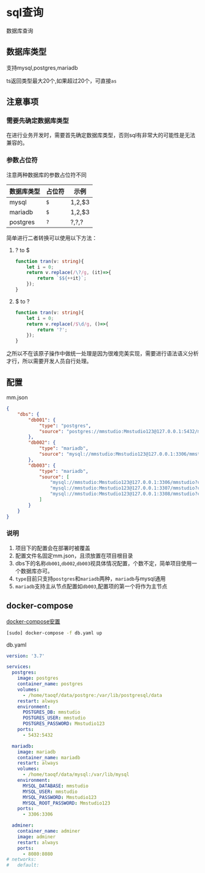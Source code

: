 # sql查询

数据库查询

## 数据库类型

支持mysql,postgres,mariadb

ts返回类型最大20个,如果超过20个，可直接`as`

## 注意事项

### 需要先确定数据库类型

在进行业务开发时，需要首先确定数据库类型，否则sql有非常大的可能性是无法兼容的。

### 参数占位符

注意两种数据库的参数占位符不同

数据库类型|占位符|示例
---|---|---
mysql|`$`|$1,$2,$3
mariadb|`$`|$1,$2,$3
postgres|`?`|?,?,?

简单进行二者转换可以使用以下方法：

1. ? to $

	```ts
	function tran(v: string){
		let i = 0;
		return v.replace(/\?/g, (it)=>{
			return `$${++it}`;
		});
	}
	```

1. $ to ?

	```ts
	function tran(v: string){
		let i = 0;
		return v.replace(/$\d/g, ()=>{
			return '?';
		});
	}
	```

之所以不在该原子操作中做统一处理是因为很难完美实现，需要进行语法语义分析才行，所以需要开发人员自行处理。

## 配置

mm.json

```json
{
	"dbs": {
		"db001": {
			"type": "postgres",
			"source": "postgres://mmstudio:Mmstudio123@127.0.0.1:5432/mmstudio"
		},
		"db002": {
			"type": "mariadb",
			"source": "mysql://mmstudio:Mmstudio123@127.0.0.1:3306/mmstudio?connectionLimit=5"
		},
		"db003": {
			"type": "mariadb",
			"source": [
				"mysql://mmstudio:Mmstudio123@127.0.0.1:3306/mmstudio?connectionLimit=5",
				"mysql://mmstudio:Mmstudio123@127.0.0.1:3307/mmstudio?connectionLimit=5",
				"mysql://mmstudio:Mmstudio123@127.0.0.1:3308/mmstudio?connectionLimit=5"
			]
		}
	}
}
```

### 说明

1. 项目下的配置会在部署时被覆盖
1. 配置文件名固定mm.json，且须放置在项目根目录
1. dbs下的名称`db001`,`db002`,`db003`视具体情况配置，个数不定，简单项目使用一个数据库亦可。
1. `type`目前只支持`postgres`和`mariadb`两种，`mariadb`与mysql通用
1. `mariadb`支持主从节点配置如`db003`,配置项的第一个将作为主节点

## docker-compose

[docker-compose安置](https://download.daocloud.io/Docker_Mirror/Docker_Compose)

```sh
[sudo] docker-compose -f db.yaml up
```

db.yaml

```yaml
version: '3.7'

services:
  postgres:
    image: postgres
    container_name: postgres
    volumes:
      - /home/taoqf/data/postgre:/var/lib/postgresql/data
    restart: always
    environment:
      POSTGRES_DB: mmstudio
      POSTGRES_USER: mmstudio
      POSTGRES_PASSWORD: Mmstudio123
    ports:
      - 5432:5432

  mariadb:
    image: mariadb
    container_name: mariadb
    restart: always
    volumes:
      - /home/taoqf/data/mysql:/var/lib/mysql
    environment:
      MYSQL_DATABASE: mmstudio
      MYSQL_USER: mmstudio
      MYSQL_PASSWORD: Mmstudio123
      MYSQL_ROOT_PASSWORD: Mmstudio123
    ports:
      - 3306:3306

  adminer:
    container_name: adminer
    image: adminer
    restart: always
    ports:
      - 8080:8080
# networks:
#   default:
```
